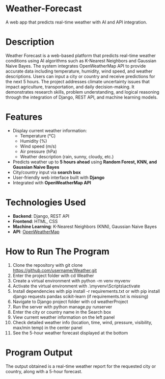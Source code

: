 # Weather-Forecast

A web app that predicts real-time weather with AI and API integration.

# Description

Weather Forecast is a web-based platform that predicts real-time weather conditions using AI algorithms such as K-Nearest Neighbors and Gaussian Naive Bayes. The system integrates OpenWeatherMap API to provide accurate data including temperature, humidity, wind speed, and weather descriptions. Users can input a city or country and receive predictions for the next 5 hours. The project addresses climate uncertainty issues that impact agriculture, transportation, and daily decision-making. It demonstrates research skills, problem understanding, and logical reasoning through the integration of Django, REST API, and machine learning models.

# Features

- Display current weather information:
  - Temperature (°C)  
  - Humidity (%)  
  - Wind speed (m/s)  
  - Air pressure (hPa)  
  - Weather description (rain, sunny, cloudy, etc.)
- Predicts weather up to **5 hours ahead** using **Random Forest, KNN, and Gaussian Naive Bayes**
- City/country input via **search box**
- User-friendly web interface built with **Django**
- Integrated with **OpenWeatherMap API**

# Technologies Used

- **Backend**: Django, REST API  
- **Frontend**: HTML, CSS  
- **Machine Learning**: K-Nearest Neighbors (KNN), Gaussian Naive Bayes  
- **API**: [OpenWeatherMap](https://openweathermap.org/api)

# How to Run The Program

1. Clone the repository with git clone https://github.com/username/Weather.git
2. Enter the project folder with cd Weather
3. Create a virtual environment with python -m venv myvenv
3. Activate the virtual environment with .\myvenv\Scripts\activate
4. Install dependencies with pip install -r requirements.txt or with pip install django requests pandas scikit-learn (if requirements.txt is missing)
5. Navigate to Django project folder with cd weatherProject
6. Run the server with python manage.py runserver
7. Enter the city or country name in the Search box
8. View current weather information on the left panel
9. Check detailed weather info (location, time, wind, pressure, visibility, max/min temp) in the center panel
10. See the 5-hour weather forecast displayed at the bottom

# Program Output

The output obtained is a real-time weather report for the requested city or country, along with a 5-hour forecast.
